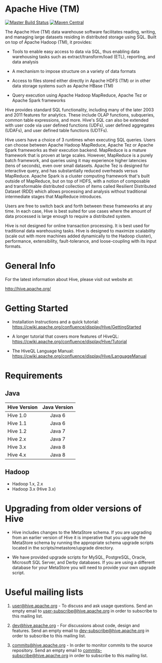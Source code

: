 Apache Hive (TM)
================
[![Master Build Status](https://travis-ci.org/apache/hive.svg?branch=master)](https://travis-ci.org/apache/hive/branches)
[![Maven Central](https://maven-badges.herokuapp.com/maven-central/org.apache.hive/hive/badge.svg)](http://search.maven.org/#search%7Cga%7C1%7Cg%3A%22org.apache.hive%22)

The Apache Hive (TM) data warehouse software facilitates reading,
writing, and managing large datasets residing in distributed storage
using SQL. Built on top of Apache Hadoop (TM), it provides:

* Tools to enable easy access to data via SQL, thus enabling data
  warehousing tasks such as extract/transform/load (ETL), reporting,
  and data analysis

* A mechanism to impose structure on a variety of data formats

* Access to files stored either directly in Apache HDFS (TM) or in other
  data storage systems such as Apache HBase (TM)

* Query execution using Apache Hadoop MapReduce, Apache Tez
  or Apache Spark frameworks

Hive provides standard SQL functionality, including many of the later
2003 and 2011 features for analytics.  These include OLAP functions,
subqueries, common table expressions, and more.  Hive's SQL can also be
extended with user code via user defined functions (UDFs), user defined
aggregates (UDAFs), and user defined table functions (UDTFs).

Hive users have a choice of 3 runtimes when executing SQL queries.
Users can choose between Apache Hadoop MapReduce, Apache Tez or
Apache Spark frameworks as their execution backend. MapReduce is a
mature framework that is proven at large scales. However, MapReduce
is a purely batch framework, and queries using it may experience
higher latencies (tens of seconds), even over small datasets. Apache
Tez is designed for interactive query, and has substantially reduced
overheads versus MapReduce. Apache Spark is a cluster computing
framework that's built outside of MapReduce, but on top of HDFS,
with a notion of composable and transformable distributed collection
of items called Resilient Distributed Dataset (RDD) which allows
processing and analysis without traditional intermediate stages that
MapReduce introduces.

Users are free to switch back and forth between these frameworks
at any time. In each case, Hive is best suited for use cases
where the amount of data processed is large enough to require a
distributed system.

Hive is not designed for online transaction processing. It is best used
for traditional data warehousing tasks.  Hive is designed to maximize
scalability (scale out with more machines added dynamically to the Hadoop
cluster), performance, extensibility, fault-tolerance, and
loose-coupling with its input formats.


General Info
============

For the latest information about Hive, please visit out website at:

  http://hive.apache.org/


Getting Started
===============

- Installation Instructions and a quick tutorial:
  https://cwiki.apache.org/confluence/display/Hive/GettingStarted

- A longer tutorial that covers more features of HiveQL:
  https://cwiki.apache.org/confluence/display/Hive/Tutorial

- The HiveQL Language Manual:
  https://cwiki.apache.org/confluence/display/Hive/LanguageManual


Requirements
============

Java
------

| Hive Version  | Java Version  |
| ------------- |:-------------:|
| Hive 1.0      | Java 6        |
| Hive 1.1      | Java 6        |
| Hive 1.2      | Java 7        |
| Hive 2.x      | Java 7        |
| Hive 3.x      | Java 8        |
| Hive 4.x      | Java 8        |


Hadoop
------

- Hadoop 1.x, 2.x
- Hadoop 3.x (Hive 3.x)


Upgrading from older versions of Hive
=====================================

- Hive includes changes to the MetaStore schema. If
  you are upgrading from an earlier version of Hive it is imperative
  that you upgrade the MetaStore schema by running the appropriate
  schema upgrade scripts located in the scripts/metastore/upgrade
  directory.

- We have provided upgrade scripts for MySQL, PostgreSQL, Oracle,
  Microsoft SQL Server, and Derby databases. If you are using a
  different database for your MetaStore you will need to provide
  your own upgrade script.

Useful mailing lists
====================

1. user@hive.apache.org - To discuss and ask usage questions. Send an
   empty email to user-subscribe@hive.apache.org in order to subscribe
   to this mailing list.

2. dev@hive.apache.org - For discussions about code, design and features.
   Send an empty email to dev-subscribe@hive.apache.org in order to
   subscribe to this mailing list.

3. commits@hive.apache.org - In order to monitor commits to the source
   repository. Send an empty email to commits-subscribe@hive.apache.org
   in order to subscribe to this mailing list.
